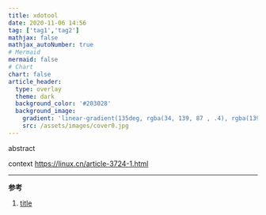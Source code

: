 ```yaml
---
title: xdotool
date: 2020-11-06 14:56
tag: ['tag1','tag2']
mathjax: false
mathjax_autoNumber: true
# Mermaid
mermaid: false
# Chart
chart: false
article_header:
  type: overlay
  theme: dark
  background_color: '#203028'
  background_image:
    gradient: 'linear-gradient(135deg, rgba(34, 139, 87 , .4), rgba(139, 34, 139, .4))'
    src: /assets/images/cover0.jpg
---
```


abstract

<!--more-->

context https://linux.cn/article-3724-1.html


---

**参考**
1. [title](url)
